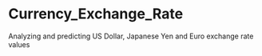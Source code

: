 # Currency_Exchange_Rate
Analyzing and predicting US Dollar, Japanese Yen and Euro exchange rate values 
